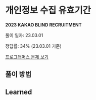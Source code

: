 # 개인정보 수집 유효기간

**2023 KAKAO BLIND RECRUITMENT**

풀이 일자: 23.03.01

정답률: 34% (23.03.01 기준)

[프로그래머스 문제 보기](https://school.programmers.co.kr/learn/courses/30/lessons/150370)


## 풀이 방법



## Learned

